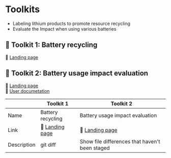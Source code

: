 # Toolkits
* Labeling lithium products to promote resource recycling
* Evaluate the Impact when using various batteries  

## :hammer: Toolkit 1: Battery recycling
:link: [Landing page](https://storymaps.arcgis.com/stories/2006a91575e24392820666473f43ac2a)   

## :hammer: Toolkit 2: Battery usage impact evaluation
:link: [Landing page](https://google.com)  
:closed_book: [User documetation](https://google.com)  

| | Toolkit 1 | Toolkit 2 |
| --- | --- | --- |
| Name | Battery recycling | Battery usage impact evaluation |
| Link | :link: [Landing page](https://storymaps.arcgis.com/stories/2006a91575e24392820666473f43ac2a) | :link: [Landing page](https://google.com)   |
| Description | git diff | Show file differences that haven't been staged |
